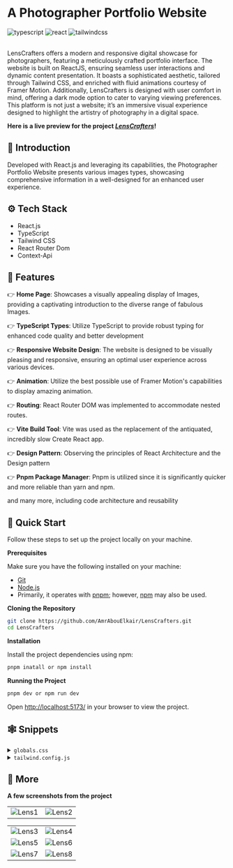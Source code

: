 <div>
  <h1>A Photographer Portfolio Website</h1>
  <div>
    <img src="https://img.shields.io/badge/-TypeScript-black?style=for-the-badge&logoColor=white&logo=typescript&color=3178C6" alt="typescript" />
     <img src="https://img.shields.io/badge/-React_JS-black?style=for-the-badge&logoColor=white&logo=react&color=1786ab" alt="react" />
    <img src="https://img.shields.io/badge/-Tailwind_CSS-black?style=for-the-badge&logoColor=white&logo=tailwindcss&color=06B6D4" alt="tailwindcss" />
  </div>
    <br/>
  <p>LensCrafters offers a modern and responsive digital showcase for photographers, featuring a meticulously crafted portfolio interface. The website is built on ReactJS, ensuring seamless user interactions and dynamic content presentation. It boasts a sophisticated aesthetic, tailored through Tailwind CSS, and enriched with fluid animations courtesy of Framer Motion. Additionally, LensCrafters is designed with user comfort in mind, offering a dark mode option to cater to varying viewing preferences. This platform is not just a website; it’s an immersive visual experience designed to highlight the artistry of photography in a digital space.</p>
</div>

**Here is a live preview for the project _[LensCrafters](https://lens-crafters.vercel.app/)_!**

## <a id="introduction" name="introduction">🤖 Introduction</a>

Developed with React.js and leveraging its capabilities, the Photographer Portfolio Website presents various images types, showcasing comprehensive information in a well-designed for an enhanced user experience.

## <a name="tech-stack">⚙️ Tech Stack</a>

- React.js
- TypeScript
- Tailwind CSS
- React Router Dom
- Context-Api

## <a name="features">🔋 Features</a>

👉 **Home Page**: Showcases a visually appealing display of Images, providing a captivating introduction to the diverse range of fabulous Images.

👉 **TypeScript Types**: Utilize TypeScript to provide robust typing for enhanced code quality and better development

👉 **Responsive Website Design**: The website is designed to be visually pleasing and responsive, ensuring an optimal user experience across various devices.

👉 **Animation**: Utilize the best possible use of Framer Motion's capabilities to display amazing animation.

👉 **Routing**: React Router DOM was implemented to accommodate nested routes.

👉 **Vite Build Tool**: Vite was used as the replacement of the antiquated, incredibly slow Create React app.

👉 **Design Pattern**: Observing the principles of React Architecture and the Design pattern

👉 **Pnpm Package Manager**: Pnpm is utilized since it is significantly quicker and more reliable than yarn and npm.

and many more, including code architecture and reusability 

## <a name="quick-start">🤸 Quick Start</a>

Follow these steps to set up the project locally on your machine.

**Prerequisites**

Make sure you have the following installed on your machine:

- [Git](https://git-scm.com/)
- [Node.js](https://nodejs.org/en)
- Primarily, it operates with [pnpm](https://pnpm.io/); however, [npm](https://www.npmjs.com/) may also be used.

**Cloning the Repository**

```bash
git clone https://github.com/AmrAbouElkair/LensCrafters.git
cd LensCrafters
```

**Installation**

Install the project dependencies using npm:

```bash
pnpm inatall or npm install
```

**Running the Project**

```bash
pnpm dev or npm run dev
```

Open [http://localhost:5173/](http://localhost:5173/) in your browser to view the project.

## <a name="snippets">🕸️ Snippets</a>

</details>

<details>
<summary><code>globals.css</code></summary>

```css
@tailwind base;
@tailwind components;
@tailwind utilities;

@layer base {
  body {
    @apply overflow-hidden text-primary font-secondary bg-white;
  }
  .h1 {
    @apply text-[54px] lg:text-[70px] xl:text-[100px] font-primary font-bold capitalize leading-[120%] tracking-[-0.05em] mb-2;
  }
  .section {
    @apply h-screen w-screen dark:bg-black duration-200;
  }
  .btn {
    @apply py-[18px] px-[50px] h-[66px] flex items-center justify-center uppercase font-secondary bg-primary text-white rounded-lg font-bold shadow-2xl dark:bg-slate-700 text-lg;
  }
}

```

</details>

<details>
<summary><code>tailwind.config.js</code></summary>

```javascript
/** @type {import('tailwindcss').Config} */
export default {
  darkMode: "class",
  content: ["./index.html", "./src/**/*.{js,ts,jsx,tsx}"],
  theme: {
    fontFamily: {
      primary: "Playfair Display",
      secondary: "Mulish",
    },
    screens: {
      sm: "640px",
      md: "768px",
      lg: "1024px",
      xl: "1192px",
    },
    extend: {
      colors: {
        primary: "#0E1112",
        grey: "#484B4B",

        accent: "#EEF7F9",
      },
    },
  },
  plugins: [],
};

```

</details>

## <a name="more">🚀 More</a>

**A few screenshots from the project**

|                                            |                                                 |
| ------------------------------------------------------- | :-----------------------------------------------------: |
|![Lens1](https://github.com/AmrAbouElkair/LensCrafters/assets/83710148/86ff6429-769f-4f97-a829-c4336b81798d) | ![Lens2](https://github.com/AmrAbouElkair/LensCrafters/assets/83710148/5dd9b4c4-7dcf-45c5-97e1-522a737f67ae) |

|                                         |                                                 |
| ------------------------------------------------------- | :-----------------------------------------------------: |
| ![Lens3](https://github.com/AmrAbouElkair/LensCrafters/assets/83710148/11d39d0b-c5a5-4d7c-a71a-e247e5dc6902) | ![Lens4](https://github.com/AmrAbouElkair/LensCrafters/assets/83710148/c09ed4d5-58e1-4499-87ce-158d5842644f) |
| ![Lens5](https://github.com/AmrAbouElkair/LensCrafters/assets/83710148/85f9271e-04e8-429a-95d3-fa8d15d801ed) | ![Lens6](https://github.com/AmrAbouElkair/LensCrafters/assets/83710148/c77868f6-b994-45cc-baf6-46ee4e2c6ab1) |
| ![Lens7](https://github.com/AmrAbouElkair/LensCrafters/assets/83710148/f12cb6ff-555b-4c3b-b8ea-19f5eea4bf40) | ![Lens8](https://github.com/AmrAbouElkair/LensCrafters/assets/83710148/cf0c3911-4317-40be-9bae-3198f5dc5223) |
